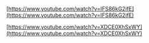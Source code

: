   

  

[https://www.youtube.com/watch?v=IFS86kG2ifE](https://www.youtube.com/watch?v=IFS86kG2ifE)

  

[https://www.youtube.com/watch?v=XDCE0XhSxWY](https://www.youtube.com/watch?v=XDCE0XhSxWY)